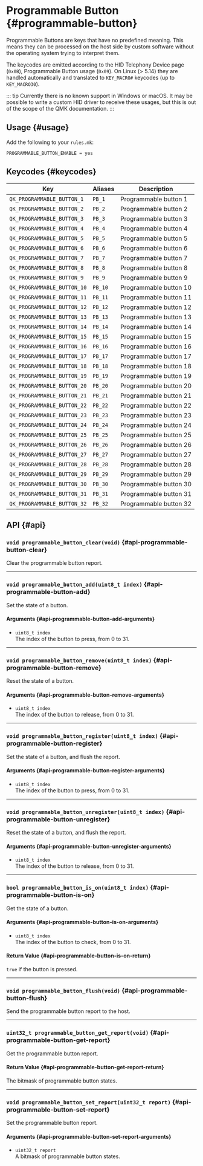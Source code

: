 # Programmable Button {#programmable-button}

Programmable Buttons are keys that have no predefined meaning. This means they can be processed on the host side by custom software without the operating system trying to interpret them.

The keycodes are emitted according to the HID Telephony Device page (`0x0B`), Programmable Button usage (`0x09`). On Linux (> 5.14) they are handled automatically and translated to `KEY_MACRO#` keycodes (up to `KEY_MACRO30`).

::: tip
Currently there is no known support in Windows or macOS. It may be possible to write a custom HID driver to receive these usages, but this is out of the scope of the QMK documentation.
:::

## Usage {#usage}

Add the following to your `rules.mk`:

```make
PROGRAMMABLE_BUTTON_ENABLE = yes
```

## Keycodes {#keycodes}

|Key                        |Aliases|Description           |
|---------------------------|-------|----------------------|
|`QK_PROGRAMMABLE_BUTTON_1` |`PB_1` |Programmable button 1 |
|`QK_PROGRAMMABLE_BUTTON_2` |`PB_2` |Programmable button 2 |
|`QK_PROGRAMMABLE_BUTTON_3` |`PB_3` |Programmable button 3 |
|`QK_PROGRAMMABLE_BUTTON_4` |`PB_4` |Programmable button 4 |
|`QK_PROGRAMMABLE_BUTTON_5` |`PB_5` |Programmable button 5 |
|`QK_PROGRAMMABLE_BUTTON_6` |`PB_6` |Programmable button 6 |
|`QK_PROGRAMMABLE_BUTTON_7` |`PB_7` |Programmable button 7 |
|`QK_PROGRAMMABLE_BUTTON_8` |`PB_8` |Programmable button 8 |
|`QK_PROGRAMMABLE_BUTTON_9` |`PB_9` |Programmable button 9 |
|`QK_PROGRAMMABLE_BUTTON_10`|`PB_10`|Programmable button 10|
|`QK_PROGRAMMABLE_BUTTON_11`|`PB_11`|Programmable button 11|
|`QK_PROGRAMMABLE_BUTTON_12`|`PB_12`|Programmable button 12|
|`QK_PROGRAMMABLE_BUTTON_13`|`PB_13`|Programmable button 13|
|`QK_PROGRAMMABLE_BUTTON_14`|`PB_14`|Programmable button 14|
|`QK_PROGRAMMABLE_BUTTON_15`|`PB_15`|Programmable button 15|
|`QK_PROGRAMMABLE_BUTTON_16`|`PB_16`|Programmable button 16|
|`QK_PROGRAMMABLE_BUTTON_17`|`PB_17`|Programmable button 17|
|`QK_PROGRAMMABLE_BUTTON_18`|`PB_18`|Programmable button 18|
|`QK_PROGRAMMABLE_BUTTON_19`|`PB_19`|Programmable button 19|
|`QK_PROGRAMMABLE_BUTTON_20`|`PB_20`|Programmable button 20|
|`QK_PROGRAMMABLE_BUTTON_21`|`PB_21`|Programmable button 21|
|`QK_PROGRAMMABLE_BUTTON_22`|`PB_22`|Programmable button 22|
|`QK_PROGRAMMABLE_BUTTON_23`|`PB_23`|Programmable button 23|
|`QK_PROGRAMMABLE_BUTTON_24`|`PB_24`|Programmable button 24|
|`QK_PROGRAMMABLE_BUTTON_25`|`PB_25`|Programmable button 25|
|`QK_PROGRAMMABLE_BUTTON_26`|`PB_26`|Programmable button 26|
|`QK_PROGRAMMABLE_BUTTON_27`|`PB_27`|Programmable button 27|
|`QK_PROGRAMMABLE_BUTTON_28`|`PB_28`|Programmable button 28|
|`QK_PROGRAMMABLE_BUTTON_29`|`PB_29`|Programmable button 29|
|`QK_PROGRAMMABLE_BUTTON_30`|`PB_30`|Programmable button 30|
|`QK_PROGRAMMABLE_BUTTON_31`|`PB_31`|Programmable button 31|
|`QK_PROGRAMMABLE_BUTTON_32`|`PB_32`|Programmable button 32|

## API {#api}

### `void programmable_button_clear(void)` {#api-programmable-button-clear}

Clear the programmable button report.

---

### `void programmable_button_add(uint8_t index)` {#api-programmable-button-add}

Set the state of a button.

#### Arguments {#api-programmable-button-add-arguments}

 - `uint8_t index`  
   The index of the button to press, from 0 to 31.

---

### `void programmable_button_remove(uint8_t index)` {#api-programmable-button-remove}

Reset the state of a button.

#### Arguments {#api-programmable-button-remove-arguments}

 - `uint8_t index`  
   The index of the button to release, from 0 to 31.

---

### `void programmable_button_register(uint8_t index)` {#api-programmable-button-register}

Set the state of a button, and flush the report.

#### Arguments {#api-programmable-button-register-arguments}

 - `uint8_t index`  
   The index of the button to press, from 0 to 31.

---

### `void programmable_button_unregister(uint8_t index)` {#api-programmable-button-unregister}

Reset the state of a button, and flush the report.

#### Arguments {#api-programmable-button-unregister-arguments}

 - `uint8_t index`  
   The index of the button to release, from 0 to 31.

---

### `bool programmable_button_is_on(uint8_t index)` {#api-programmable-button-is-on}

Get the state of a button.

#### Arguments {#api-programmable-button-is-on-arguments}

 - `uint8_t index`  
   The index of the button to check, from 0 to 31.

#### Return Value {#api-programmable-button-is-on-return}

`true` if the button is pressed.

---

### `void programmable_button_flush(void)` {#api-programmable-button-flush}

Send the programmable button report to the host.

---

### `uint32_t programmable_button_get_report(void)` {#api-programmable-button-get-report}

Get the programmable button report.

#### Return Value {#api-programmable-button-get-report-return}

The bitmask of programmable button states.

---

### `void programmable_button_set_report(uint32_t report)` {#api-programmable-button-set-report}

Set the programmable button report.

#### Arguments {#api-programmable-button-set-report-arguments}

 - `uint32_t report`  
   A bitmask of programmable button states.
